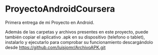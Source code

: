 # ProyectoAndroidCoursera
Primera entrega de mi Proyecto en Android.

Además de las carpetas y archivos presentes en este proyecto, puede también copiar el aplicativo .apk en su dispositivo (telefono o tablet), instalarlo y ejecutarlo para comprobar su funcionamiento descargándolo desde https://github.com/luisjomr/ArchivoAPK.git
